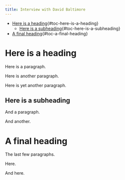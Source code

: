 ```yaml
---
title: Interview with David Baltimore
---
```


-   [Here is a heading](#here-is-a-heading){#toc-here-is-a-heading}
    -   [Here is a
        subheading](#here-is-a-subheading){#toc-here-is-a-subheading}
-   [A final heading](#a-final-heading){#toc-a-final-heading}

# Here is a heading

Here is a paragraph.

Here is another paragraph.

Here is yet another paragraph.

## Here is a subheading

And a paragraph.

And another.

# A final heading

The last few paragraphs.

Here.

And here.
